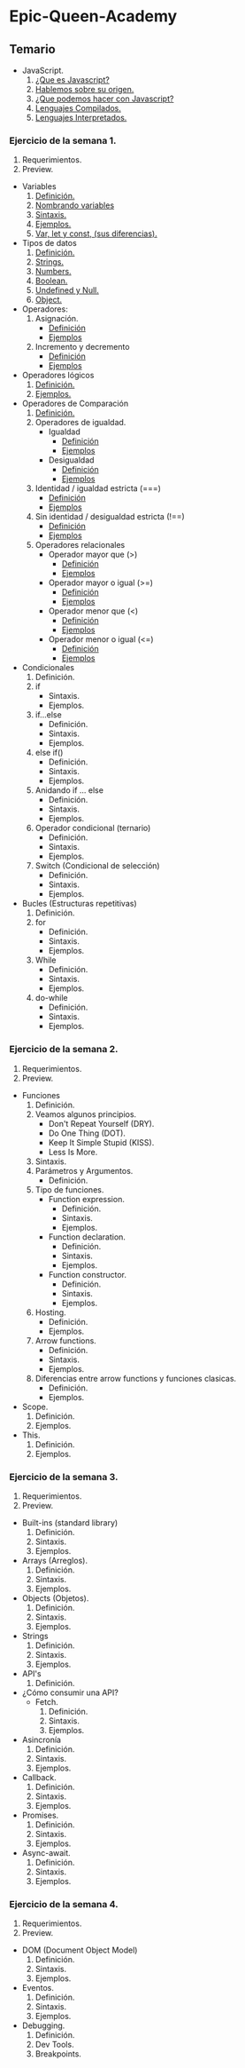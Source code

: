 # Epic-Queen-Academy

## Temario
* JavaScript.
  1. [¿Que es Javascript?](https://github.com/Zitle-Nancy/Code-School-/blob/version-1/JavaScript/conceptosBasicos.md#que-es-javascript)
  2. [Hablemos sobre su origen.](https://github.com/Zitle-Nancy/Code-School-/blob/version-1/JavaScript/conceptosBasicos.md#hablemos-sobre-su-origen)
  2. [¿Que podemos hacer con Javascript?](https://github.com/Zitle-Nancy/Code-School-/blob/version-1/JavaScript/conceptosBasicos.md#que-podemos-hacer-con-javascript)
  3. [Lenguajes Compilados.](https://github.com/Zitle-Nancy/Code-School-/blob/version-1/JavaScript/conceptosBasicos.md#lenguaje-compilado)
  4. [Lenguajes Interpretados.](https://github.com/Zitle-Nancy/Code-School-/blob/version-1/JavaScript/conceptosBasicos.md#lenguaje-interpretado)

### Ejercicio de la semana 1.
  1. Requerimientos.
  2. Preview.
* Variables
    1. [Definición.](https://github.com/Zitle-Nancy/Code-School-/blob/version-1/JavaScript/variables.md#definici%C3%B3n)
    2. [Nombrando variables](https://github.com/Zitle-Nancy/Code-School-/blob/version-1/JavaScript/variables.md#nombrando-variables)
    3. [Sintaxis.](https://github.com/Zitle-Nancy/Code-School-/blob/version-1/JavaScript/variables.md#sintaxis)
    4. [Ejemplos.](https://github.com/Zitle-Nancy/Code-School-/blob/version-1/JavaScript/variables.md#ejemplos)
    5. [Var, let y const, (sus diferencias).](https://github.com/Zitle-Nancy/Code-School-/blob/version-1/JavaScript/variables.md#var-let-y-const-sus-diferencias)
* Tipos de datos
    1. [Definición.](https://github.com/Zitle-Nancy/Javascript/blob/version-1/JavaScript/tiposDeDatos.md#definici%C3%B3n)
    2. [Strings.](https://github.com/Zitle-Nancy/Javascript/blob/version-1/JavaScript/tiposDeDatos.md#string)
    3. [Numbers.](https://github.com/Zitle-Nancy/Javascript/blob/version-1/JavaScript/tiposDeDatos.md#numbers)
    4. [Boolean.](https://github.com/Zitle-Nancy/Javascript/blob/version-1/JavaScript/tiposDeDatos.md#boolean)
    5. [Undefined y Null.](https://github.com/Zitle-Nancy/Javascript/blob/version-1/JavaScript/tiposDeDatos.md#undefined-y-null)
    6. [Object.](https://github.com/Zitle-Nancy/Javascript/blob/version-1/JavaScript/tiposDeDatos.md#object)
* Operadores:
    1. Asignación. 
        + [Definición]()
        + [Ejemplos](https://github.com/Zitle-Nancy/Javascript/blob/version-1/JavaScript/operadores.md#ejemplo)
    2. Incremento y decremento
        + [Definición](https://github.com/Zitle-Nancy/Javascript/blob/version-1/JavaScript/operadores.md#incremento-y-decremento)
        + [Ejemplos](https://github.com/Zitle-Nancy/Javascript/blob/version-1/JavaScript/operadores.md#ejemplos-)
* Operadores lógicos
    1. [Definición.](https://github.com/Zitle-Nancy/Javascript/blob/version-1/JavaScript/operadoresLogicos.md#definici%C3%B3n)
    2. [Ejemplos.](https://github.com/Zitle-Nancy/Javascript/blob/version-1/JavaScript/operadoresLogicos.md#ejemplos)
* Operadores de Comparación
    1. [Definición.](https://github.com/Zitle-Nancy/Javascript/blob/version-1/JavaScript/operadoresDeComparacion.md#definici%C3%B3n)
    2. Operadores de igualdad.
        + Igualdad
            + [Definición](https://github.com/Zitle-Nancy/Javascript/blob/version-1/JavaScript/operadoresDeComparacion.md#igualdad)
            + [Ejemplos](https://github.com/Zitle-Nancy/Javascript/blob/version-1/JavaScript/operadoresDeComparacion.md#ejemplos)
        + Desigualdad
            + [Definición](https://github.com/Zitle-Nancy/Javascript/blob/version-1/JavaScript/operadoresDeComparacion.md#desigualdad)
            + [Ejemplos](https://github.com/Zitle-Nancy/Javascript/blob/version-1/JavaScript/operadoresDeComparacion.md#ejemplos-1)
    3. Identidad / igualdad estricta (===)
        + [Definición](https://github.com/Zitle-Nancy/Javascript/blob/version-1/JavaScript/operadoresDeComparacion.md#identidad--igualdad-estricta-)
        + [Ejemplos](https://github.com/Zitle-Nancy/Javascript/blob/version-1/JavaScript/operadoresDeComparacion.md#ejemplos-2)
    4. Sin identidad / desigualdad estricta (!==)
        + [Definición](https://github.com/Zitle-Nancy/Javascript/blob/version-1/JavaScript/operadoresDeComparacion.md#sin-identidad--desigualdad-estricta-)
        + [Ejemplos](https://github.com/Zitle-Nancy/Javascript/blob/version-1/JavaScript/operadoresDeComparacion.md#ejemplos-3)   
    5. Operadores relacionales
        + Operador mayor que  (>)
            + [Definición](https://github.com/Zitle-Nancy/Javascript/blob/version-1/JavaScript/operadoresDeComparacion.md#operador-mayor-que-)
            + [Ejemplos](https://github.com/Zitle-Nancy/Javascript/blob/version-1/JavaScript/operadoresDeComparacion.md#ejemplos-4)
        + Operador mayor o igual (>=)
            + [Definición](https://github.com/Zitle-Nancy/Javascript/blob/version-1/JavaScript/operadoresDeComparacion.md#operador-mayor-o-igual-)
            + [Ejemplos](https://github.com/Zitle-Nancy/Javascript/blob/version-1/JavaScript/operadoresDeComparacion.md#ejemplos-5)
        + Operador menor que (<)
            + [Definición](https://github.com/Zitle-Nancy/Javascript/blob/version-1/JavaScript/operadoresDeComparacion.md#operador-menor-que-)
            + [Ejemplos](https://github.com/Zitle-Nancy/Javascript/blob/version-1/JavaScript/operadoresDeComparacion.md#ejemplos-6)
        + Operador menor o igual (<=)
            + [Definición](https://github.com/Zitle-Nancy/Javascript/blob/version-1/JavaScript/operadoresDeComparacion.md#operador-menor-o-igual-)
            + [Ejemplos](https://github.com/Zitle-Nancy/Javascript/blob/version-1/JavaScript/operadoresDeComparacion.md#ejemplos-7)
* Condicionales 
    1. Definición.
    2. if
        + Sintaxis.
        + Ejemplos.
    3. if...else
        + Definición.
        + Sintaxis.
        + Ejemplos.
    4. else if()
        + Definición.
        + Sintaxis.
        + Ejemplos.
    5. Anidando if ... else
        + Definición.
        + Sintaxis.
        + Ejemplos.
    6. Operador condicional (ternario)
        + Definición.
        + Sintaxis.
        + Ejemplos.
    7. Switch (Condicional de selección)
        + Definición.
        + Sintaxis.
        + Ejemplos.
* Bucles (Estructuras repetitivas)
    1. Definición.
    2. for
        + Definición.
        + Sintaxis.
        + Ejemplos.
    3. While
        + Definición.
        + Sintaxis.
        + Ejemplos.
    4. do-while
        + Definición.
        + Sintaxis.
        + Ejemplos.
### Ejercicio de la semana 2.
  1. Requerimientos.
  2. Preview.
* Funciones
  1. Definición.
  2. Veamos algunos principios.
        * Don't Repeat Yourself (DRY).
        * Do One Thing (DOT).
        * Keep It Simple Stupid (KISS).
        * Less Is More.
  3. Sintaxis.
  4. Parámetros y Argumentos.
        * Definición.
  5. Tipo de funciones.
        * Function expression.
            * Definición.
            * Sintaxis.
            * Ejemplos.
        * Function declaration.
            * Definición.
            * Sintaxis.
            * Ejemplos.
        * Function constructor.
            * Definición.
            * Sintaxis.
            * Ejemplos.
  6. Hosting.
        * Definición.
        * Ejemplos.
  7. Arrow functions.
        * Definición.
        * Sintaxis.
        * Ejemplos.
  8. Diferencias entre arrow functions y funciones clasicas.
        * Definición.
        * Ejemplos.
* Scope.
  1. Definición.
  2. Ejemplos.
* This.
  1. Definición.
  2. Ejemplos.

### Ejercicio de la semana 3.
  1. Requerimientos.
  2. Preview.
* Built-ins (standard library)
  1. Definición.
  2. Sintaxis.
  3. Ejemplos.
* Arrays (Arreglos).
  1. Definición.
  2. Sintaxis.
  3. Ejemplos.
* Objects (Objetos).
  1. Definición.
  2. Sintaxis.
  3. Ejemplos.
* Strings 
  1. Definición.
  2. Sintaxis.
  3. Ejemplos.
* API's
  1. Definición.
* ¿Cómo consumir una API?
    * Fetch.
        1. Definición.
        2. Sintaxis.
        3. Ejemplos.
* Asincronía
  1. Definición.
  2. Sintaxis.
  3. Ejemplos.
* Callback.
  1. Definición.
  2. Sintaxis.
  3. Ejemplos.
* Promises.
  1. Definición.
  2. Sintaxis.
  3. Ejemplos.
* Async-await.
  1. Definición.
  2. Sintaxis.
  3. Ejemplos.

### Ejercicio de la semana 4.
  1. Requerimientos.
  2. Preview.
* DOM (Document Object Model)
  1. Definición.
  2. Sintaxis.
  3. Ejemplos.
* Eventos.
  1. Definición.
  2. Sintaxis.
  3. Ejemplos.
* Debugging.
  1. Definición.
  2. Dev Tools.
  3. Breakpoints.
